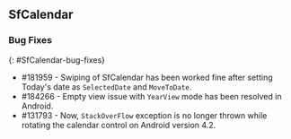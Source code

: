 ## SfCalendar

### Bug Fixes
{: #SfCalendar-bug-fixes} 

* \#181959 - Swiping of SfCalendar has been worked fine after setting Today's date as `SelectedDate` and `MoveToDate`.
* \#184266 - Empty view issue with `YearView` mode has been resolved in Android.
* \#131793 - Now, `StackOverFlow` exception is no longer thrown while rotating the calendar control on Android version 4.2.
